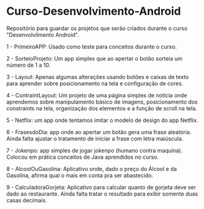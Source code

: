 # Curso-Desenvolvimento-Android
Repositório para guardar os projetos que serão criados durante o curso "Desenvolvilmento Android".

1 - PrimeiroAPP: Usado como teste para conceitos durante o curso.

2 - SorteioProjeto: Um app simples que ao apertar o botão sorteia um número de 1 a 10.

3 - Layout: Apenas algumas alterações usando botões e caixas de texto para aprender sobre posicionamento na tela e configuração de cores.

4 - ContraintLayout: Um projeto de uma página simples de notícia onde aprendemos sobre manipulamento básico de imagens, posicionamento dos constraints na tela, organização dos elementos e a função de scroll na tela.

5 - Netflix: um app onde tentamos imitar o modelo de design do app Netflix.

6 - FrasesdoDia: app onde ao apertar um botão gera uma frase aleatória. Ainda falta ajustar o tratamento de iniciar a frase com letra maiúscula.

7 - Jokenpo: app simples de jogar jokenpo (humano contra maquina). Colocou em prática conceitos de Java aprendidos no curso.

8 - AlcoolOuGasolina: Aplicativo onde, dado o preço do Álcool e da Gasolina, afirma qual o mais em conta pra ser abastecido.

9 - CalculadoraGorjeta: Aplicativo para calcular quanto de gorjeta deve ser dado ao restaurante. Ainda falta tratar o resultado para exibir somente duas casas decimais.
